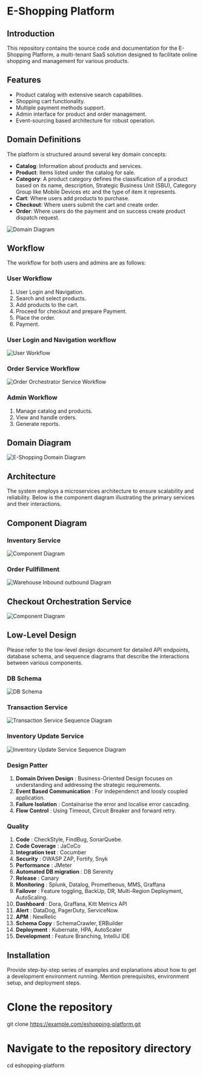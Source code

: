 # E-Shopping Platform

## Introduction
This repository contains the source code and documentation for the E-Shopping Platform, a multi-tenant SaaS solution designed to facilitate online shopping and management for various products.

## Features
- Product catalog with extensive search capabilities.
- Shopping cart functionality.
- Multiple payment methods support.
- Admin interface for product and order management.
- Event-sourcing based architecture for robust operation.

## Domain Definitions
The platform is structured around several key domain concepts:
- **Catalog**: Information about products and services.
- **Product**: Items listed under the catalog for sale.
- **Category**: A product category defines the classification of a product based on its name, description, Strategic Business Unit (SBU), Category Group like Mobile Devices etc and the type of item it represents.
- **Cart**: Where users add products to purchase.
- **Checkout**: Where users submit the cart and create order.
- **Order**: Where users do the payment and on success create product dispatch request.




![Domain Diagram](images/eshopping_domain_diagram.jpg)

## Workflow
The workflow for both users and admins are as follows:

### User Workflow
1. User Login and Navigation.
2. Search and select products.
3. Add products to the cart.
4. Proceed for checkout and prepare Payment.
5. Place the order.
6. Payment.

### User Login and Navigation workflow
![User Workflow](images/eshopping_workflow_diagram.jpg)

### Order Service Workflow
![Order Orchestrator Service Workflow](images/eshopping_order_orchestrator_workflow.jpg)
 
### Admin Workflow
1. Manage catalog and products.
2. View and handle orders.
3. Generate reports.

## Domain Diagram
![E-Shopping Domain Diagram](images/domain_diagram_eshop.jpg)



## Architecture
The system employs a microservices architecture to ensure scalability and reliability. Below is the component diagram illustrating the primary services and their interactions.

## Component Diagram

### Inventory Service
![Component Diagram](images/Eshopping_component_diagram.jpg)

### Order Fullfillment
![Warehouse Inbound outbound Diagram](images/eshopping_order_fullfillment_v2.jpg)


## Checkout Orchestration Service
![Component Diagram](images/Eshopping_container_diagram.jpg)


## Low-Level Design
Please refer to the low-level design document for detailed API endpoints, database schema, and sequence diagrams that describe the interactions between various components.
### DB Schema
![DB Schema](images/eshopping_schema.png)

### Transaction Service
![Transaction Service Sequence Diagram](images/eshopping_transaction_service.jpg)

### Inventory Update Service
![Inventory Update Service Sequence Diagram](images/sequence_diagram.jpeg)

### Design Patter 
1. **Domain Driven Design** : Business-Oriented Design focuses on understanding and addressing the strategic requirements.
2. **Event Based Communication** : For independenct and loosly coupled application.
3. **Failure Isolation** : Containarise the error and localise error cascading.
4. **Flow Control** : Using Timeout, Circuit Breaker and forward retry.

### Quality
1. **Code** : CheckStyle, FindBug, SonarQuebe.
2. **Code Coverage** : JaCoCo
3. **Integration test** : Cocumber
4. **Security** : OWASP ZAP, Fortify, Snyk
5. **Performance** : JMeter
6. **Automated DB migration** : DB Serenity
7. **Release** : Canary
8. **Monitoring** : Splunk, Datalog, Prometheous, MMS, Graffana
9. **Failover** : Feature toggling, BackUp, DR, Multi-Region Deployment, AutoScaling.
10. **Dashboard** : Dora, Graffana, Kitt Metrics API
11. **Alert** : DataDog, PagerDuty, ServiceNow.
12. **APM** : NewRelic
13. **Schema Copy** : SchemaCrawler, ERBuilder
14. **Deployment** : Kubernate, HPA, AutoScaler
15. **Development** : Feature Branching, IntelliJ IDE 

## Installation
Provide step-by-step series of examples and explanations about how to get a development environment running. Mention prerequisites, environment setup, and deployment steps.

# Clone the repository
git clone https://example.com/eshopping-platform.git

# Navigate to the repository directory
cd eshopping-platform

